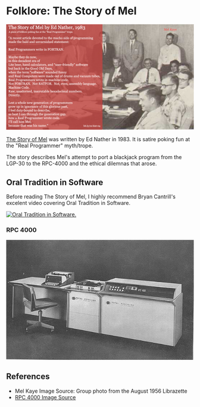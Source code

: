 # Folklore: The Story of Mel
![story-of-mel](story-of-mel.jpg)

[The Story of Mel](http://www.catb.org/~esr/jargon/html/story-of-mel.html) was written by Ed Nather in 1983. It is satire poking fun at the "Real Programmer" myth/trope.

The story describes Mel's attempt to port a blackjack program from the LGP-30 to the RPC-4000 and the ethical dilemnas that arose.

## Oral Tradition in Software

Before reading The Story of Mel, I highly recommend Bryan Cantrill's excelent video covering Oral Tradition in Software.

[![Oral Tradition in Software.](https://img.youtube.com/vi/4PaWFYm0kEw/0.jpg)](https://www.youtube.com/watch?v=4PaWFYm0kEw&feature=youtu.be&t=534)


### RPC 4000

![rpc-4000](src/rpc4000_original.jpg)

## References
* Mel Kaye Image Source: Group photo from the August 1956 Librazette
* [RPC 4000 Image Source](http://www.e-basteln.de/computing/rpc4000/rpc4000/)
